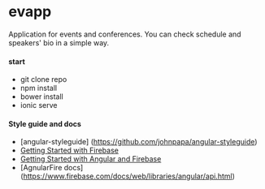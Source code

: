 # evapp
Application for events and conferences. You can check schedule and speakers' bio in a simple way.

#### start
* git clone repo
* npm install
* bower install
* ionic serve


#### Style guide and docs
* [angular-styleguide] (https://github.com/johnpapa/angular-styleguide)
* [Getting Started with Firebase](https://www.firebase.com/docs/web/quickstart.html)
* [Getting Started with Angular and Firebase](https://www.firebase.com/docs/web/libraries/angular/guide/intro-to-angularfire.html#section-firebase-intro)
* [AgnularFire docs] (https://www.firebase.com/docs/web/libraries/angular/api.html)

